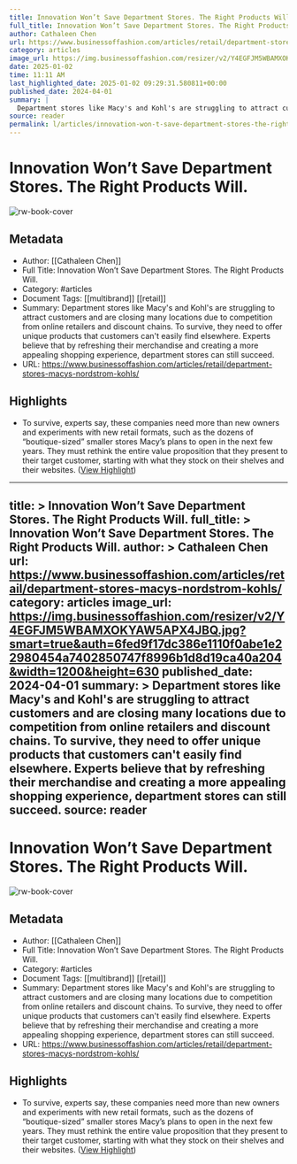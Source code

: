 ```yaml
---
title: Innovation Won’t Save Department Stores. The Right Products Will.
full_title: Innovation Won’t Save Department Stores. The Right Products Will.
author: Cathaleen Chen
url: https://www.businessoffashion.com/articles/retail/department-stores-macys-nordstrom-kohls/
category: articles
image_url: https://img.businessoffashion.com/resizer/v2/Y4EGFJM5WBAMXOKYAW5APX4JBQ.jpg?smart=true&auth=6fed9f17dc386e1110f0abe1e22980454a7402850747f8996b1d8d19ca40a204&width=1200&height=630
date: 2025-01-02
time: 11:11 AM
last_highlighted_date: 2025-01-02 09:29:31.580811+00:00
published_date: 2024-04-01
summary: |
  Department stores like Macy's and Kohl's are struggling to attract customers and are closing many locations due to competition from online retailers and discount chains. To survive, they need to offer unique products that customers can't easily find elsewhere. Experts believe that by refreshing their merchandise and creating a more appealing shopping experience, department stores can still succeed.
source: reader
permalink: l/articles/innovation-won-t-save-department-stores-the-right-products-will
---
```

# Innovation Won’t Save Department Stores. The Right Products Will.

![rw-book-cover](https://img.businessoffashion.com/resizer/v2/Y4EGFJM5WBAMXOKYAW5APX4JBQ.jpg?smart=true&auth=6fed9f17dc386e1110f0abe1e22980454a7402850747f8996b1d8d19ca40a204&width=1200&height=630)

## Metadata
- Author: [[Cathaleen Chen]]
- Full Title: Innovation Won’t Save Department Stores. The Right Products Will.
- Category: #articles
- Document Tags: [[multibrand]] [[retail]] 
- Summary: Department stores like Macy's and Kohl's are struggling to attract customers and are closing many locations due to competition from online retailers and discount chains. To survive, they need to offer unique products that customers can't easily find elsewhere. Experts believe that by refreshing their merchandise and creating a more appealing shopping experience, department stores can still succeed.
- URL: https://www.businessoffashion.com/articles/retail/department-stores-macys-nordstrom-kohls/

## Highlights
- To survive, experts say, these companies need more than new owners and experiments with new retail formats, such as the dozens of “boutique-sized” smaller stores Macy’s plans to open in the next few years. They must rethink the entire value proposition that they present to their target customer, starting with what they stock on their shelves and their websites. ([View Highlight](https://read.readwise.io/read/01jgk5jg8rer97bz77n30q7aq4))


---
title: >
  Innovation Won’t Save Department Stores. The Right Products Will.
full_title: >
  Innovation Won’t Save Department Stores. The Right Products Will.
author: >
  Cathaleen Chen
url: https://www.businessoffashion.com/articles/retail/department-stores-macys-nordstrom-kohls/
category: articles
image_url: https://img.businessoffashion.com/resizer/v2/Y4EGFJM5WBAMXOKYAW5APX4JBQ.jpg?smart=true&auth=6fed9f17dc386e1110f0abe1e22980454a7402850747f8996b1d8d19ca40a204&width=1200&height=630
published_date: 2024-04-01
summary: >
  Department stores like Macy's and Kohl's are struggling to attract customers and are closing many locations due to competition from online retailers and discount chains. To survive, they need to offer unique products that customers can't easily find elsewhere. Experts believe that by refreshing their merchandise and creating a more appealing shopping experience, department stores can still succeed.
source: reader
---
# Innovation Won’t Save Department Stores. The Right Products Will.

![rw-book-cover](https://img.businessoffashion.com/resizer/v2/Y4EGFJM5WBAMXOKYAW5APX4JBQ.jpg?smart=true&auth=6fed9f17dc386e1110f0abe1e22980454a7402850747f8996b1d8d19ca40a204&width=1200&height=630)

## Metadata
- Author: [[Cathaleen Chen]]
- Full Title: Innovation Won’t Save Department Stores. The Right Products Will.
- Category: #articles
- Document Tags: [[multibrand]] [[retail]] 
- Summary: Department stores like Macy's and Kohl's are struggling to attract customers and are closing many locations due to competition from online retailers and discount chains. To survive, they need to offer unique products that customers can't easily find elsewhere. Experts believe that by refreshing their merchandise and creating a more appealing shopping experience, department stores can still succeed.
- URL: https://www.businessoffashion.com/articles/retail/department-stores-macys-nordstrom-kohls/

## Highlights
- To survive, experts say, these companies need more than new owners and experiments with new retail formats, such as the dozens of “boutique-sized” smaller stores Macy’s plans to open in the next few years. They must rethink the entire value proposition that they present to their target customer, starting with what they stock on their shelves and their websites. ([View Highlight](https://read.readwise.io/read/01jgk5jg8rer97bz77n30q7aq4))


